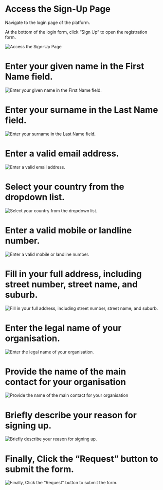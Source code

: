 
# Access the Sign-Up Page


Navigate to the login page of the platform.

At the bottom of the login form, click “Sign Up” to open the registration form.




![Access the Sign-Up Page](https://trainn-production-videos.s3-accelerate.amazonaws.com/cora/guide_contents/BuhzJTzBHtKHT626e3HHrA.jpg?x-amzn-trace-id=Root%3D1-684f629a-9a112a4acf97de3cb9fab9ae%3BParent%3Df75b8b7b9c41ecf3%3BSampled%3D0&X-Amz-Algorithm=AWS4-HMAC-SHA256&X-Amz-Credential=AKIAZWGGEKHDQUS7FA4W%2F20250616%2Fus-east-1%2Fs3%2Faws4_request&X-Amz-Date=20250616T001730Z&X-Amz-Expires=7200&X-Amz-SignedHeaders=host&X-Amz-Signature=1adbdd98c54feb4da856ec759976a841f3d91bd3a9cf5bb4c3bb101d91e86881)


# Enter your given name in the First Name field.





![Enter your given name in the First Name field.](https://trainn-production-videos.s3-accelerate.amazonaws.com/cora/guide_contents/uvM57Ze7bBEcFuO8467RpQ.jpg?x-amzn-trace-id=Root%3D1-684f629a-9a112a4acf97de3cb9fab9ae%3BParent%3De93757d343ad9832%3BSampled%3D0&X-Amz-Algorithm=AWS4-HMAC-SHA256&X-Amz-Credential=AKIAZWGGEKHDQUS7FA4W%2F20250616%2Fus-east-1%2Fs3%2Faws4_request&X-Amz-Date=20250616T001730Z&X-Amz-Expires=7200&X-Amz-SignedHeaders=host&X-Amz-Signature=d355a9db24544b2e16b699eac42f41d1a98473187db02da9bba907a273cdb5e6)


# Enter your surname in the Last Name field.





![Enter your surname in the Last Name field.](https://trainn-production-videos.s3-accelerate.amazonaws.com/cora/guide_contents/hTB6koCtk4JjKvclEY73jA.jpg?x-amzn-trace-id=Root%3D1-684f629a-9a112a4acf97de3cb9fab9ae%3BParent%3D2ef26bdb605d288a%3BSampled%3D0&X-Amz-Algorithm=AWS4-HMAC-SHA256&X-Amz-Credential=AKIAZWGGEKHDQUS7FA4W%2F20250616%2Fus-east-1%2Fs3%2Faws4_request&X-Amz-Date=20250616T001730Z&X-Amz-Expires=7200&X-Amz-SignedHeaders=host&X-Amz-Signature=2ef608814c0e30aa5500701d366fe21b92a09b408ffdef4e184eec2152f3904b)


# Enter a valid email address.





![Enter a valid email address.](https://trainn-production-videos.s3-accelerate.amazonaws.com/cora/guide_contents/7LiNDCk0KWlAGw5eFG04Eg.jpg?x-amzn-trace-id=Root%3D1-684f629a-9a112a4acf97de3cb9fab9ae%3BParent%3D4a44577a10d13d60%3BSampled%3D0&X-Amz-Algorithm=AWS4-HMAC-SHA256&X-Amz-Credential=AKIAZWGGEKHDQUS7FA4W%2F20250616%2Fus-east-1%2Fs3%2Faws4_request&X-Amz-Date=20250616T001730Z&X-Amz-Expires=7200&X-Amz-SignedHeaders=host&X-Amz-Signature=8db683043dd0a4b3a4a70883ca74f318884cf7f9f939a268d49b26c0010adc1d)


# Select your country from the dropdown list.





![Select your country from the dropdown list.](https://trainn-production-videos.s3-accelerate.amazonaws.com/cora/guide_contents/B01GFgmAkcGrXl1WXiosUA.jpg?x-amzn-trace-id=Root%3D1-684f629a-9a112a4acf97de3cb9fab9ae%3BParent%3D00bc19db2fb3b2e0%3BSampled%3D0&X-Amz-Algorithm=AWS4-HMAC-SHA256&X-Amz-Credential=AKIAZWGGEKHDQUS7FA4W%2F20250616%2Fus-east-1%2Fs3%2Faws4_request&X-Amz-Date=20250616T001730Z&X-Amz-Expires=7200&X-Amz-SignedHeaders=host&X-Amz-Signature=49b8cd2d1eff15f4cf42cc0002e8fdf35819f05782485364a5ea7bf24eefc96c)


# Enter a valid mobile or landline number.





![Enter a valid mobile or landline number.](https://trainn-production-videos.s3-accelerate.amazonaws.com/cora/guide_contents/QDv6iPfHQCW7wF9Y8MwnhQ.jpg?x-amzn-trace-id=Root%3D1-684f629a-9a112a4acf97de3cb9fab9ae%3BParent%3D35401f6111295b7a%3BSampled%3D0&X-Amz-Algorithm=AWS4-HMAC-SHA256&X-Amz-Credential=AKIAZWGGEKHDQUS7FA4W%2F20250616%2Fus-east-1%2Fs3%2Faws4_request&X-Amz-Date=20250616T001730Z&X-Amz-Expires=7200&X-Amz-SignedHeaders=host&X-Amz-Signature=94d09e8629df524d7b8b6514d7d47ff7afe9bb160185f99ff9803fa02f538f37)


# Fill in your full address, including street number, street name, and suburb.





![Fill in your full address, including street number, street name, and suburb.](https://trainn-production-videos.s3-accelerate.amazonaws.com/cora/guide_contents/a8L7uzMZrK6Rf6L0W9oAJQ.jpg?x-amzn-trace-id=Root%3D1-684f629a-9a112a4acf97de3cb9fab9ae%3BParent%3D9e8fbc2a89e06ab7%3BSampled%3D0&X-Amz-Algorithm=AWS4-HMAC-SHA256&X-Amz-Credential=AKIAZWGGEKHDQUS7FA4W%2F20250616%2Fus-east-1%2Fs3%2Faws4_request&X-Amz-Date=20250616T001730Z&X-Amz-Expires=7200&X-Amz-SignedHeaders=host&X-Amz-Signature=3bd6b47833eb92120c336f2184e326e9b4fc63659977f86ab72dc4ca899b0673)


# Enter the legal name of your organisation.





![Enter the legal name of your organisation.](https://trainn-production-videos.s3-accelerate.amazonaws.com/cora/guide_contents/VVTiBndqAnspxW7fIbClLw.jpg?x-amzn-trace-id=Root%3D1-684f629a-9a112a4acf97de3cb9fab9ae%3BParent%3D90b34afb1117bb11%3BSampled%3D0&X-Amz-Algorithm=AWS4-HMAC-SHA256&X-Amz-Credential=AKIAZWGGEKHDQUS7FA4W%2F20250616%2Fus-east-1%2Fs3%2Faws4_request&X-Amz-Date=20250616T001730Z&X-Amz-Expires=7200&X-Amz-SignedHeaders=host&X-Amz-Signature=7ca3796a77da151863396c5936c797a52e3c8e32311d2a46e5731cf8a85f680b)


# Provide the name of the main contact for your organisation





![Provide the name of the main contact for your organisation](https://trainn-production-videos.s3-accelerate.amazonaws.com/cora/guide_contents/VwEAvwzRrbsrbn1DAQHfXg.jpg?x-amzn-trace-id=Root%3D1-684f629a-9a112a4acf97de3cb9fab9ae%3BParent%3D383149976dc9e23e%3BSampled%3D0&X-Amz-Algorithm=AWS4-HMAC-SHA256&X-Amz-Credential=AKIAZWGGEKHDQUS7FA4W%2F20250616%2Fus-east-1%2Fs3%2Faws4_request&X-Amz-Date=20250616T001730Z&X-Amz-Expires=7200&X-Amz-SignedHeaders=host&X-Amz-Signature=7c5768872d418e6b915a82126b58ff20e043fb9e6f9dc5a0acd9d115279c0859)


# Briefly describe your reason for signing up.





![Briefly describe your reason for signing up.](https://trainn-production-videos.s3-accelerate.amazonaws.com/cora/guide_contents/t4w9Bpe98aMCKnK50rAxyg.jpg?x-amzn-trace-id=Root%3D1-684f629a-9a112a4acf97de3cb9fab9ae%3BParent%3Dd12eda75b1426ede%3BSampled%3D0&X-Amz-Algorithm=AWS4-HMAC-SHA256&X-Amz-Credential=AKIAZWGGEKHDQUS7FA4W%2F20250616%2Fus-east-1%2Fs3%2Faws4_request&X-Amz-Date=20250616T001730Z&X-Amz-Expires=7200&X-Amz-SignedHeaders=host&X-Amz-Signature=a6254e0d59e44cd6c4504cee17a2d855ccf7b6cf12945a1facce109be010ba11)


# Finally, Click the “Request” button to submit the form.





![Finally, Click the “Request” button to submit the form.](https://trainn-production-videos.s3-accelerate.amazonaws.com/cora/guide_contents/A1gyl4rb1LayOPxsO9pEyw.jpg?x-amzn-trace-id=Root%3D1-684f629a-9a112a4acf97de3cb9fab9ae%3BParent%3Dc9a02cf6bed56ce3%3BSampled%3D0&X-Amz-Algorithm=AWS4-HMAC-SHA256&X-Amz-Credential=AKIAZWGGEKHDQUS7FA4W%2F20250616%2Fus-east-1%2Fs3%2Faws4_request&X-Amz-Date=20250616T001730Z&X-Amz-Expires=7200&X-Amz-SignedHeaders=host&X-Amz-Signature=ba56818a89dc6c0db0e5c328a3a2b5e7bb788bed7ce7cbf0009b62aff198e26d)


